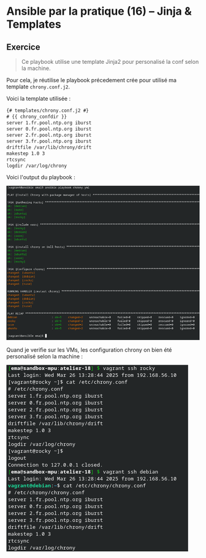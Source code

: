 # Ansible par la pratique (16) – Jinja & Templates

## Exercice

> Ce playbook utilise une template Jinja2 pour personalisé la conf selon la machine.

Pour cela, je réutilise le playbook précedement crée pour utilisé ma template `chrony.conf.j2`.

Voici la template utilisée :

```jinja2
{# templates/chrony.conf.j2 #}
# {{ chrony_confdir }}
server 1.fr.pool.ntp.org iburst
server 0.fr.pool.ntp.org iburst
server 2.fr.pool.ntp.org iburst
server 3.fr.pool.ntp.org iburst
driftfile /var/lib/chrony/drift
makestep 1.0 3
rtcsync
logdir /var/log/chrony
```

Voici l'output du playbook :

![img](./img/Screenshot_20250326_142903.png)

Quand je verifie sur les VMs, les configuration chrony on bien été personalisé selon la machine :

![img](./img/Screenshot_20250326_143204.png)
